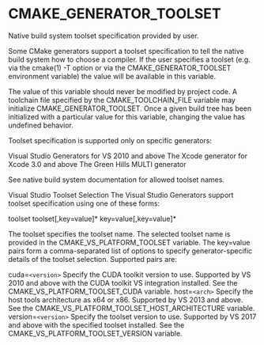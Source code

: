   

# CMAKE_GENERATOR_TOOLSET  
Native build system toolset specification provided by user.  

Some CMake generators support a toolset specification to tell the
native build system how to choose a compiler.  If the user specifies
a toolset (e.g. via the cmake(1) -T option or via
the CMAKE_GENERATOR_TOOLSET environment variable) the value
will be available in this variable.  

The value of this variable should never be modified by project code.
A toolchain file specified by the CMAKE_TOOLCHAIN_FILE
variable may initialize CMAKE_GENERATOR_TOOLSET.  Once a given
build tree has been initialized with a particular value for this
variable, changing the value has undefined behavior.  

Toolset specification is supported only on specific generators:  


Visual Studio Generators for VS 2010 and above
The Xcode generator for Xcode 3.0 and above
The Green Hills MULTI generator
  

See native build system documentation for allowed toolset names.  


Visual Studio Toolset Selection
The Visual Studio Generators support toolset specification
using one of these forms:

toolset
toolset[,key=value]*
key=value[,key=value]*

The toolset specifies the toolset name.  The selected toolset name
is provided in the CMAKE_VS_PLATFORM_TOOLSET variable.
The key=value pairs form a comma-separated list of options to
specify generator-specific details of the toolset selection.
Supported pairs are:

cuda=```<version>```
Specify the CUDA toolkit version to use.  Supported by VS 2010
and above with the CUDA toolkit VS integration installed.
See the CMAKE_VS_PLATFORM_TOOLSET_CUDA variable.
host=```<arch>```
Specify the host tools architecture as x64 or x86.
Supported by VS 2013 and above.
See the CMAKE_VS_PLATFORM_TOOLSET_HOST_ARCHITECTURE
variable.
version=```<version>```
Specify the toolset version to use.  Supported by VS 2017
and above with the specified toolset installed.
See the CMAKE_VS_PLATFORM_TOOLSET_VERSION variable.

  

